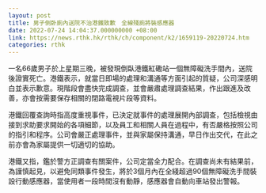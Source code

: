 ```yaml
---
layout: post
title: 男子倒卧廁內送院不治港鐵致歉　全線殘廁將裝感應器
date: 2022-07-24 14:04:37.000000000 +08:00
link: https://news.rthk.hk/rthk/ch/component/k2/1659119-20220724.htm
categories: rthk
---
```


一名66歲男子於上星期三晚，被發現倒臥港鐵紅磡站一個無障礙洗手間內，送院後證實死亡。港鐵表示，就當日即場的處理和溝通等方面引起的質疑，公司深感明白並表示歉意。現階段會盡快完成調查，並會嚴肅處理調查結果，作出跟進及改善，亦會按需要保存相關的閉路電視片段等資料。

港鐵回覆查詢時指高度重視事件，已決定就事件的處理展開內部調查，包括檢視由接到求助要求開始的各項細節，以及員工和相關人員在過程中，有否嚴格按照公司的指引和程序。公司會嚴正處理事件，並與家屬保持溝通，早日作出交代，在此之前亦會為家屬提供一切適切的協助。 

港鐵又指，鑑於警方正調查有關案件，公司定當全力配合。在調查尚未有結果前，為謹慎起見，以避免同類事件發生，將於3個月內在全綫超過90個無障礙洗手間裝設行動感應器，當使用者一段時間沒有動靜，感應器會自動向車站發出警報。
